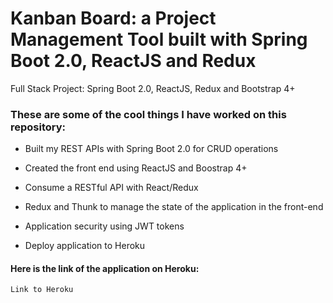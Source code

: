 # Kanban Board: a Project Management Tool built with Spring Boot 2.0, ReactJS and Redux

Full Stack Project: Spring Boot 2.0, ReactJS, Redux and Bootstrap 4+

### These are some of the cool things I have worked on this repository:

* Built my REST APIs with Spring Boot 2.0 for CRUD operations

* Created the front end using ReactJS and Boostrap 4+

* Consume a RESTful API with React/Redux

* Redux and Thunk to manage the state of the application in the front-end

* Application security using JWT tokens

* Deploy application to Heroku


#### Here is the link of the application on Heroku:

```
Link to Heroku
```
